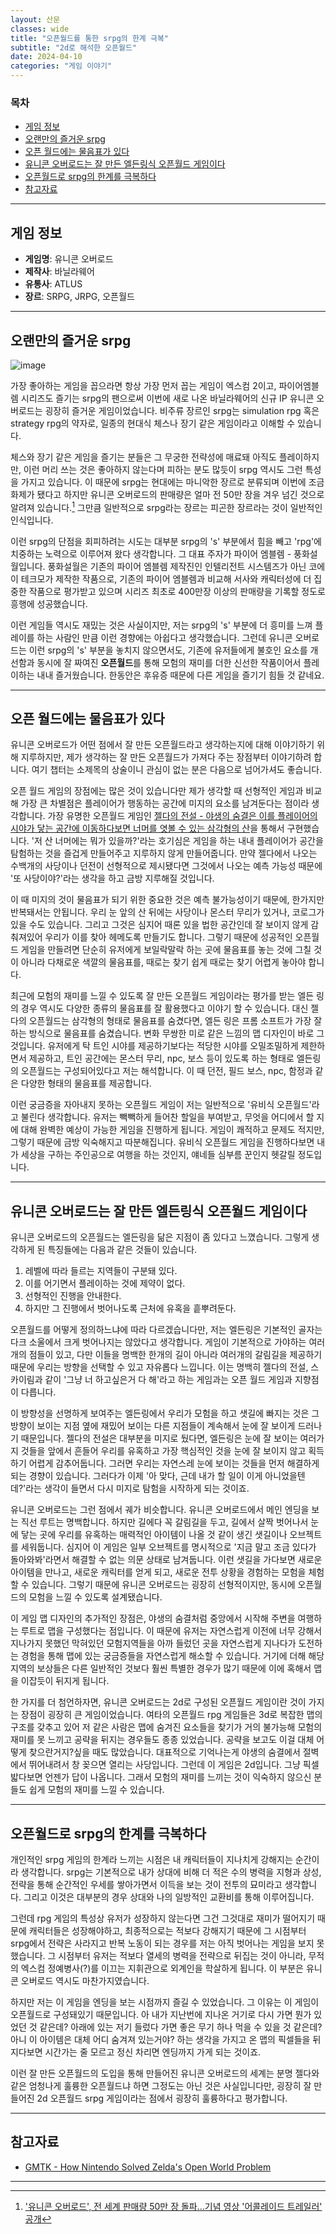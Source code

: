 ```yaml
---
layout: 산문
classes: wide
title: "오픈월드를 통한 srpg의 한계 극복"
subtitle: "2d로 해석한 오픈월드"
date: 2024-04-10
categories: "게임 이야기"
---
```


### 목차

- [게임 정보](#게임-정보)
- [오랜만의 즐거운 srpg](#오랜만의-즐거운-srpg)
- [오픈 월드에는 물음표가 있다](#오픈-월드에는-물음표가-있다)
- [유니콘 오버로드는 잘 만든 엘든링식 오픈월드 게임이다](#유니콘-오버로드는-잘-만든-엘든링식-오픈월드-게임이다)
- [오픈월드로 srpg의 한계를 극복하다](#오픈월드로-srpg의-한계를-극복하다)
- [참고자료](#참고자료)

---

## 게임 정보

- **게임명**: 유니콘 오버로드
- **제작사**: 바닐라웨어
- **유통사**: ATLUS
- **장르**: SRPG, JRPG, 오픈월드

---

## 오랜만의 즐거운 srpg

![image](https://imgur.com/24xT1Zy.jpg)

가장 좋아하는 게임을 꼽으라면 항상 가장 먼저 꼽는 게임이 엑스컴 2이고, 파이어엠블렘 시리즈도 즐기는 srpg의 팬으로써 이번에 새로 나온 바닐라웨어의 신규 IP 유니콘 오버로드는 굉장히 즐거운 게임이었습니다. 비주류 장르인 srpg는 simulation rpg 혹은 strategy rpg의 약자로, 일종의 현대식 체스나 장기 같은 게임이라고 이해할 수 있습니다.

체스와 장기 같은 게임을 즐기는 분들은 그 무궁한 전략성에 매료돼 아직도 플레이하지만, 이런 머리 쓰는 것은 좋아하지 않는다며 피하는 분도 많듯이 srpg 역시도 그런 특성을 가지고 있습니다. 이 때문에 srpg는 현대에는 마니악한 장르로 분류되며 이번에 조금 화제가 됐다고 하지만 유니콘 오버로드의 판매량은 얼마 전 50만 장을 겨우 넘긴 것으로 알려져 있습니다.[^1] 그만큼 일반적으로 srpg라는 장르는 피곤한 장르라는 것이 일반적인 인식입니다.

이런 srpg의 단점을 회피하려는 시도는 대부분 srpg의 's' 부분에서 힘을 빼고 'rpg'에 치중하는 노력으로 이루어져 왔다 생각합니다. 그 대표 주자가 파이어 엠블렘 - 풍화설월입니다. 풍화설월은 기존의 파이어 엠블렘 제작진인 인텔리전트 시스템즈가 아닌 코에이 테크모가 제작한 작품으로, 기존의 파이어 엠블렘과 비교해 서사와 캐릭터성에 더 집중한 작품으로 평가받고 있으며 시리즈 최초로 400만장 이상의 판매량을 기록할 정도로 흥행에 성공했습니다.

이런 게임들 역시도 재밌는 것은 사실이지만, 저는 srpg의 's' 부분에 더 흥미를 느껴 플레이를 하는 사람인 만큼 이런 경향에는 아쉽다고 생각했습니다. 그런데 유니콘 오버로드는 이런 srpg의 's' 부분을 놓치지 않으면서도, 기존에 유저들에게 불호인 요소를 개선함과 동시에 잘 짜여진 **오픈월드**를 통해 모험의 재미를 더한 신선한 작품이어서 플레이하는 내내 즐거웠습니다. 한동안은 후유증 때문에 다른 게임을 즐기기 힘들 것 같네요.

---

## 오픈 월드에는 물음표가 있다

유니콘 오버로드가 어떤 점에서 잘 만든 오픈월드라고 생각하는지에 대해 이야기하기 위해 지루하지만, 제가 생각하는 잘 만든 오픈월드가 가져다 주는 장점부터 이야기하려 합니다. 여기 챕터는 소제목의 상술이니 관심이 없는 분은 다음으로 넘어가셔도 좋습니다.

오픈 월드 게임의 장점에는 많은 것이 있습니다만 제가 생각할 때 선형적인 게임과 비교해 가장 큰 차별점은 플레이어가 행동하는 공간에 미지의 요소를 남겨둔다는 점이라 생각합니다. 가장 유명한 오픈월드 게임인 [젤다의 전설 - 야생의 숨결은 이를 플레이어의 시야가 닿는 공간에 이동하다보면 너머를 엿볼 수 있는 삼각형의 산](https://youtu.be/CZzcVs8tNfE?si=z4-aptPDreFtVRJ-&t=311)을 통해서 구현했습니다. '저 산 너머에는 뭐가 있을까?'라는 호기심은 게임을 하는 내내 플레이어가 공간을 탐험하는 것을 즐겁게 만들어주고 지루하지 않게 만들어줍니다. 만약 젤다에서 나오는 수백개의 사당이나 던전이 선형적으로 제시됐다면 그것에서 나오는 예측 가능성 때문에 '또 사당이야?'라는 생각을 하고 금방 지루해질 것입니다.

이 때 미지의 것이 물음표가 되기 위한 중요한 것은 예측 불가능성이기 때문에, 한가지만 반복돼서는 안됩니다. 우리 눈 앞의 산 뒤에는 사당이나 몬스터 무리가 있거나, 코로그가 있을 수도 있습니다. 그리고 그것은 심지어 때론 있을 법한 공간인데 잘 보이지 않게 감춰져있어 우리가 이를 찾아 헤메도록 만들기도 합니다. 그렇기 때문에 성공적인 오픈월드 게임을 만들려면 단순히 유저에게 보일락말락 하는 곳에 물음표를 놓는 것에 그칠 것이 아니라 다채로운 색깔의 물음표를, 때로는 찾기 쉽게 때로는 찾기 어렵게 놓아야 합니다.

최근에 모험의 재미를 느낄 수 있도록 잘 만든 오픈월드 게임이라는 평가를 받는 엘든 링의 경우 역시도 다양한 종류의 물음표를 잘 활용했다고 이야기 할 수 있습니다. 대신 젤다의 오픈월드는 삼각형의 형태로 물음표를 숨겼다면, 엘든 링은 프롬 소프트가 가장 잘하는 방식으로 물음표를 숨겼습니다. 변화 무쌍한 미로 같은 느낌의 맵 디자인이 바로 그것입니다. 유저에게 탁 트인 시야를 제공하기보다는 적당한 시야를 오밀조밀하게 제한하면서 제공하고, 트인 공간에는 몬스터 무리, npc, 보스 등이 있도록 하는 형태로 엘든링의 오픈월드는 구성되어있다고 저는 해석합니다. 이 때 던전, 필드 보스, npc, 함정과 같은 다양한 형태의 물음표를 제공합니다.

이런 궁금증을 자아내지 못하는 오픈월드 게임이 저는 일반적으로 '유비식 오픈월드'라고 불린다 생각합니다. 유저는 빽빽하게 들어찬 할일을 부여받고, 무엇을 어디에서 할 지에 대해 완벽한 예상이 가능한 게임을 진행하게 됩니다. 게임이 쾌적하고 문제도 적지만, 그렇기 때문에 금방 익숙해지고 따분해집니다. 유비식 오픈월드 게임을 진행하다보면 내가 세상을 구하는 주인공으로 여행을 하는 것인지, 얘네들 심부름 꾼인지 헷갈릴 정도입니다.

---

## 유니콘 오버로드는 잘 만든 엘든링식 오픈월드 게임이다

유니콘 오버로드의 오픈월드는 엘든링을 닮은 지점이 좀 있다고 느꼈습니다. 그렇게 생각하게 된 특징들에는 다음과 같은 것들이 있습니다.

1. 레벨에 따라 들르는 지역들이 구분돼 있다.
2. 이를 어기면서 플레이하는 것에 제약이 없다.
3. 선형적인 진행을 안내한다.
4. 하지만 그 진행에서 벗어나도록 근처에 유혹을 흩뿌려둔다.

오픈월드를 어떻게 정의하느냐에 따라 다르겠습니다만, 저는 엘든링은 기본적인 골자는 다크 소울에서 크게 벗어나지는 않았다고 생각합니다. 게임이 기본적으로 가야하는 여러개의 점들이 있고, 다만 이들을 명백한 한개의 길이 아니라 여러개의 갈림길을 제공하기 때문에 우리는 방향을 선택할 수 있고 자유롭다 느낍니다. 이는 명백히 젤다의 전설, 스카이림과 같이 '그냥 너 하고싶은거 다 해'라고 하는 게임과는 오픈 월드 게임과 지향점이 다릅니다.

이 방향성을 선명하게 보여주는 엘든링에서 우리가 모험을 하고 샛길에 빠지는 것은 그 방향이 보이는 지점 옆에 재밌어 보이는 다른 지점들이 계속해서 눈에 잘 보이게 드러나기 때문입니다. 젤다의 전설은 대부분을 미지로 뒀다면, 엘든링은 눈에 잘 보이는 여러가지 것들을 앞에서 흔들어 우리를 유혹하고 가장 핵심적인 것을 눈에 잘 보이지 않고 획득하기 어렵게 감추어둡니다. 그러면 우리는 자연스레 눈에 보이는 것들을 먼저 해결하게 되는 경향이 있습니다. 그러다가 이제 '아 맞다, 근데 내가 할 일이 이게 아니었을텐데?'라는 생각이 들면서 다시 미지로 탐험을 시작하게 되는 것이죠.

유니콘 오버로드는 그런 점에서 궤가 비슷합니다. 유니콘 오버로드에서 메인 엔딩을 보는 직선 루트는 명백합니다. 하지만 길에다 꼭 갈림길을 두고, 길에서 살짝 벗어나서 눈에 닿는 곳에 우리를 유혹하는 매력적인 아이템이 나올 것 같이 생긴 샛길이나 오브젝트를 세워둡니다. 심지어 이 게임은 일부 오브젝트를 명시적으로 '지금 말고 조금 있다가 돌아와봐'라면서 해결할 수 없는 의문 상태로 남겨둡니다. 이런 샛길을 가다보면 새로운 아이템을 만나고, 새로운 캐릭터를 얻게 되고, 새로운 전투 상황을 경험하는 모험을 체험할 수 있습니다. 그렇기 때문에 유니콘 오버로드는 굉장히 선형적이지만, 동시에 오픈월드의 모험을 느낄 수 있도록 설계됐습니다.

이 게임 맵 디자인의 추가적인 장점은, 야생의 숨결처럼 중앙에서 시작해 주변을 여행하는 루트로 맵을 구성했다는 점입니다. 이 때문에 유저는 자연스럽게 이전에 너무 강해서 지나가지 못했던 막혀있던 모험지역들을 아까 들렀던 곳을 자연스럽게 지나다가 도전하는 경험을 통해 맵에 있는 궁금증들을 자연스럽게 해소할 수 있습니다. 거기에 더해 해당 지역의 보상들은 다른 일반적인 것보다 훨씬 특별한 경우가 많기 때문에 이에 혹해서 맵을 이잡듯이 뒤지게 됩니다.

한 가지를 더 첨언하자면, 유니콘 오버로드는 2d로 구성된 오픈월드 게임이란 것이 가지는 장점이 굉장히 큰 게임이었습니다. 여타의 오픈월드 rpg 게임들은 3d로 복잡한 맵의 구조를 갖추고 있어 저 같은 사람은 맵에 숨겨진 요소들을 찾기가 거의 불가능해 모험의 재미를 못 느끼고 공략을 뒤지는 경우들도 종종 있었습니다. 공략을 보고도 이걸 대체 어떻게 찾으란거지?싶을 때도 많았습니다. 대표적으로 기억나는게 야생의 숨결에서 절벽에서 뛰어내려서 창 꽂으면 열리는 사당입니다. 그런데 이 게임은 2d입니다. 그냥 픽셀 밟다보면 언젠가 답이 나옵니다. 그래서 모험의 재미를 느끼는 것이 익숙하지 않으신 분들도 쉽게 모험의 재미를 느낄 수 있습니다.

---

## 오픈월드로 srpg의 한계를 극복하다

개인적인 srpg 게임의 한계라 느끼는 시점은 내 캐릭터들이 지나치게 강해지는 순간이라 생각합니다. srpg는 기본적으로 내가 상대에 비해 더 적은 수의 병력을 지형과 상성, 전략을 통해 순간적인 우세를 쌓아가면서 이득을 보는 것이 전투의 묘미라고 생각합니다. 그리고 이것은 대부분의 경우 상대와 나의 일방적인 교환비를 통해 이루어집니다.

그런데 rpg 게임의 특성상 유저가 성장하지 않는다면 그건 그것대로 재미가 떨어지기 때문에 캐릭터들은 성장해야하고, 최종적으로는 적보다 강해지기 때문에 그 시점부터 srpg에서 전략은 사라지고 반복 노동이 되는 경우를 저는 아직 벗어나는 게임을 보지 못했습니다. 그 시점부터 유저는 적보다 열세의 병력을 전략으로 뒤집는 것이 아니라, 무적의 엑스컴 정예병사(?)를 이끄는 지휘관으로 외계인을 학살하게 됩니다. 이 부분은 유니콘 오버로드 역시도 마찬가지였습니다.

하지만 저는 이 게임을 엔딩을 보는 시점까지 즐길 수 있었습니다. 그 이유는 이 게임이 오픈월드로 구성돼있기 때문입니다. 아 내가 지난번에 지나온 거기로 다시 가면 뭔가 있었던 것 같은데? 아래에 있는 저기 들렀다 가면 좋은 무기 하나 먹을 수 있을 것 같은데? 아니 이 아이템은 대체 어디 숨겨져 있는거야? 하는 생각을 가지고 온 맵의 픽셀들을 뒤지다보면 시간가는 줄 모르고 정신 차리면 엔딩까지 가게 되는 것이죠.

이런 잘 만든 오픈월드의 도입을 통해 만들어진 유니콘 오버로드의 세계는 분명 젤다와 같은 엄청나게 훌륭한 오픈월드냐 하면 그정도는 아닌 것은 사실입니다만, 굉장히 잘 만들어진 2d 오픈월드 srpg 게임이라는 점에서 굉장히 훌륭하다고 평가합니다.

---

## 참고자료

- [GMTK - How Nintendo Solved Zelda's Open World Problem](https://www.youtube.com/watch?v=CZzcVs8tNfE)

---

[^1]: ['유니콘 오버로드', 전 세계 판매량 50만 장 돌파…기념 영상 '어콜레이드 트레일러' 공개](https://thisisgame.com/webzine/nboard/6/?n=186957)
